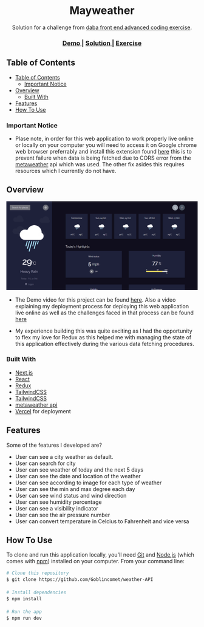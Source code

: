 <!-- Please update value in the {}  -->

<h1 align="center">Mayweather</h1>

<div align="center">
   Solution for a challenge from  <a href="https://investondaba.notion.site/daba-Front-End-Advanced-Test-1-e75b281f295e4457acac147d70312ee2" target="_blank">daba front end advanced coding exercise</a>.
</div>

<div align="center">
  <h3>
    <a href="https://www.loom.com/share/e96be82c366f4a908e9c1301b2bdc205">
      Demo
    </a>
    <span> | </span>
    <a href="https://mayweather.vercel.app/">
      Solution
    </a>
    <span> | </span>
    <a href="https://investondaba.notion.site/daba-Front-End-Advanced-Test-1-e75b281f295e4457acac147d70312ee2">
      Exercise
    </a>
  </h3>
</div>

<!-- TABLE OF CONTENTS -->

## Table of Contents

- [Table of Contents](#table-of-contents)
  - [Important Notice](#important-notice)
- [Overview](#overview)
  - [Built With](#built-with)
- [Features](#features)
- [How To Use](#how-to-use)

<!-- OVERVIEW -->

### Important Notice
- Plase note, in order for this web application to work properly live online or locally on your computer you will need to access it on Google chrome web browser preferrably and install this extension found [here](https://chrome.google.com/webstore/detail/moesif-origin-cors-change/digfbfaphojjndkpccljibejjbppifbc) this is to prevent failure when data is being fetched due to CORS error from the [metaweather](https://www.metaweather.com/api/) api which was used. The other fix asides this requires resources which I currently do not have.

## Overview

![screenshot](/public/images/preview.png)

- The Demo video for this project can be found [here](https://www.loom.com/share/e96be82c366f4a908e9c1301b2bdc205). Also a video explaining my deployment process for deploying this web application live online as well as the challenges faced in that process can be found [here](https://www.loom.com/share/3c562c5679f4445d84d95842e0f49c4f)
  
- My experience building this was quite exciting as I had the opportunity to flex my love for Redux as this helped me with managing the state of this application effectively during the various data fetching procedures.

### Built With

<!-- This section should list any major frameworks that you built your project using. Here are a few examples.-->

- [Next.js](https://nextjs.org/)
- [React](https://reactjs.org/)
- [Redux](https://react-redux.js.org/)
- [TailwindCSS](https://tailwindcss.com/)
- [TailwindCSS](https://tailwindcss.com/)
- [metaweather api](https://www.metaweather.com/api/) 
- [Vercel](https://vercel.com) for deployment

## Features

<!-- List the features of your application or follow the template. Don't share the figma file here :) -->

Some of the features I developed are?
- User can see a city weather as default.
- User can search for city
- User can see weather of today and the next 5 days
- User can see the date and location of the weather
- User can see according to image for each type of weather
- User can see the min and max degree each day
- User can see wind status and wind direction
- User can see humidity percentage
- User can see a visibility indicator
- User can see the air pressure number
- User can convert temperature in Celcius to Fahrenheit and vice versa
## How To Use

<!-- Example: -->

To clone and run this application locally, you'll need [Git](https://git-scm.com) and [Node.js](https://nodejs.org/en/download/) (which comes with [npm](http://npmjs.com)) installed on your computer. From your command line:

```bash
# Clone this repository
$ git clone https://github.com/Goblincomet/weather-API

# Install dependencies
$ npm install

# Run the app
$ npm run dev
```

